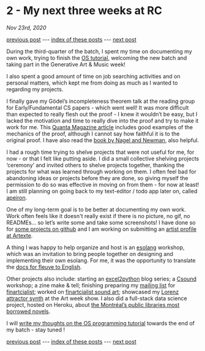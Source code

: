 # 2 - My next three weeks at RC
*Nov 23rd, 2020*

[previous post](https://eviau.github.io/rc/one.html) --- [index of these posts](https://eviau.github.io/rc/) --- [next post](https://eviau.github.io/rc/three.html)


During the third-quarter of the batch, I spent my time on documenting my own work, trying to finish the [OS tutorial](https://www.cl.cam.ac.uk/projects/raspberrypi/tutorials/os/), welcoming the new batch and taking part in the Generative Art & Music week!

I also spent a good amount of time on job searching activities and on personal matters, which kept me from doing as much as I wanted to regarding my projects.

I finally gave my Gödel’s incompleteness theorem talk at the reading group for Early/Fundamental CS papers - which went well! It was more difficult than expected to really flesh out the proof - I knew it wouldn’t be easy, but I lacked the motivation and time to really dive into the proof and try to make it work for me. This [Quanta Magazine article](https://www.quantamagazine.org/how-godels-incompleteness-theorems-work-20200714/) includes good examples of the mechanics of the proof, although I cannot say how faithful it is to the original proof. I have also read the [book by Nagel and Newman](https://www.nature.com/articles/454829a), also helpful.

I had a rough time trying to shelve projects that were not useful for me, for now - or that I felt like putting aside. I did a small collective shelving projects ‘ceremony’ and invited others to shelve projects together, thanking the projects for what was learned through working on them. I often feel bad for abandoning ideas or projects before they are done, so giving myself the permission to do so was effective in moving on from them - for now at least! I am still planning on going back to my text-editor / todo app later on, called [apeiron](https://github.com/eviau/apeiron).

One of my long-term goal is to be better at documenting my own work. Work often feels like it doesn't really exist if there is no picture, no gif, no READMEs… so let’s write some and take some screenshots! I have done so for [some projects on github](https://github.com/eviau) and I am working on submitting an [artist profile at Artexte](https://artexte.ca/).

A thing I was happy to help organize and host is an [esolang](http://esolangs.org/wiki/Main_Page) workshop, which was an invitation to bring people together on designing and implementing their own esolang. For me, it was the opportunity to translate the [docs for fleuve to English](https://github.com/eviau/fleuve/tree/main/english_version).

Other projects also include: starting an [excel2python](https://github.com/eviau/excel2python) blog series; a [Csound](https://csound.com/) workshop; a zine make & tell; finishing preparing my [mailing list](http://eepurl.com/hbJ1Rb) for [finartcialist](https://www.finartcialist.com); worked on [finartcialist sound art](https://finartcialist.bandcamp.com); showcased my [Lorenz attractor synth](https://github.com/eviau/residencesolo) at the Art week show. I also did a full-stack data science project, hosted on Heroku, about [the Montréal’s public libraries most borrowed novels](http://bibliotheques-mtl.herokuapp.com/).

I will [write my thoughts on the OS programming tutorial](https://eviau.github.io/ecrits/os_programming.html) towards the end of my batch - stay tuned !


[previous post](https://eviau.github.io/rc/one.html) --- [index of these posts](https://eviau.github.io/rc/) --- [next post](https://eviau.github.io/rc/three.html)
